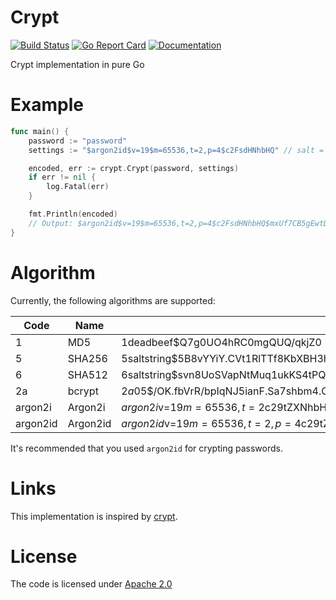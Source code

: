 
# Crypt

[![Build Status](https://travis-ci.org/simia-tech/crypt.svg?branch=master)](https://travis-ci.org/simia-tech/crypt) [![Go Report Card](https://goreportcard.com/badge/github.com/simia-tech/crypt)](https://goreportcard.com/report/github.com/simia-tech/crypt)  [![Documentation](https://godoc.org/github.com/simia-tech/crypt?status.svg)](http://godoc.org/github.com/simia-tech/crypt)

Crypt implementation in pure Go

# Example

```go
func main() {
	password := "password"
	settings := "$argon2id$v=19$m=65536,t=2,p=4$c2FsdHNhbHQ" // salt = "saltsalt"

	encoded, err := crypt.Crypt(password, settings)
	if err != nil {
		log.Fatal(err)
	}

	fmt.Println(encoded)
	// Output: $argon2id$v=19$m=65536,t=2,p=4$c2FsdHNhbHQ$mxUf7CB5gEwtDSiHfZCvxj17E8XeTFh2fpti1ioD3SA
}
```

# Algorithm

Currently, the following algorithms are supported:

|  Code    | Name     | Example                                                                                              |
|----------|----------|------------------------------------------------------------------------------------------------------|
|        1 | MD5      | $1$deadbeef$Q7g0UO4hRC0mgQUQ/qkjZ0                                                                   |
|        5 | SHA256   | $5$saltstring$5B8vYYiY.CVt1RlTTf8KbXBH3hsxY/GNooZaBBGWEc5                                            |
|        6 | SHA512   | $6$saltstring$svn8UoSVapNtMuq1ukKS4tPQd8iKwSMHWjl/O817G3uBnIFNjnQJuesI68u4OTLiBFdcbYEdFCoEOfaS35inz1 |
|       2a | bcrypt   | $2a$05$/OK.fbVrR/bpIqNJ5ianF.Sa7shbm4.OzKpvFnX1pQLmQW96oUlCq                                         |
|  argon2i | Argon2i  | $argon2i$v=19$m=65536,t=2$c29tZXNhbHQ$IMit9qkFULCMA/ViizL57cnTLOa5DiVM9eMwpAvPwr4                    |
| argon2id | Argon2id | $argon2id$v=19$m=65536,t=2,p=4$c29tZXNhbHQ$GpZ3sK/oH9p7VIiV56G/64Zo/8GaUw434IimaPqxwCo               |

It's recommended that you used `argon2id` for crypting passwords.

# Links

This implementation is inspired by [crypt](https://github.com/GehirnInc/crypt).

# License

The code is licensed under [Apache 2.0](http://www.apache.org/licenses/LICENSE-2.0)
